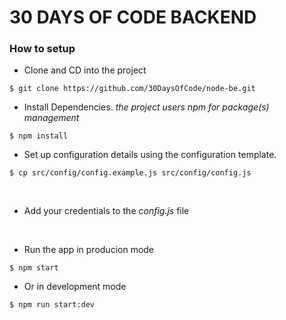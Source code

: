 # 30 DAYS OF CODE BACKEND

### How to setup

- Clone and CD into the project

```
$ git clone https://github.com/30DaysOfCode/node-be.git
```

- Install Dependencies. _the project users npm for package(s) management_

```
$ npm install
```

- Set up configuration details using the configuration template.

```
$ cp src/config/config.example.js src/config/config.js
```

<br>

- Add your credentials to the _config.js_ file

<br>

- Run the app in producion mode

```
$ npm start
```

- Or in development mode

```
$ npm run start:dev
```
